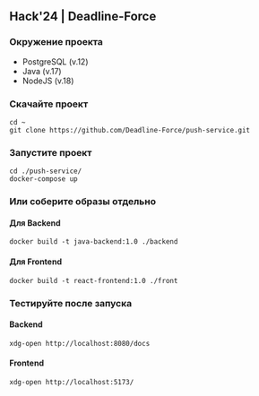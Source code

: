 ## Hack'24 | Deadline-Force

### Окружение проекта
- PostgreSQL (v.12)
- Java (v.17)
- NodeJS (v.18)

### Скачайте проект
```
cd ~
git clone https://github.com/Deadline-Force/push-service.git
```

### Запустите проект
```
cd ./push-service/
docker-compose up
```

### Или соберите образы отдельно
#### Для Backend
```
docker build -t java-backend:1.0 ./backend
```
#### Для Frontend
```
docker build -t react-frontend:1.0 ./front
```

### Тестируйте после запуска
#### Backend
```
xdg-open http://localhost:8080/docs
```
#### Frontend
```
xdg-open http://localhost:5173/
```
